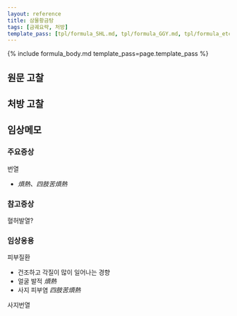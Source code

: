 ```yaml
---
layout: reference
title: 삼물황금탕
tags: [금궤요략, 처방]
template_pass: [tpl/formula_SHL.md, tpl/formula_GGY.md, tpl/formula_etc.md]
---
```


{% include formula_body.md template_pass=page.template_pass %}

## 원문 고찰

## 처방 고찰



## 임상메모


### 주요증상

번열
* _煩熱、四肢苦煩熱_

### 참고증상

혈허발열?

### 임상응용

피부질환
* 건조하고 각질이 많이 일어나는 경향
* 얼굴 발적 _煩熱_
* 사지 피부염 _四肢苦煩熱_

사지번열

